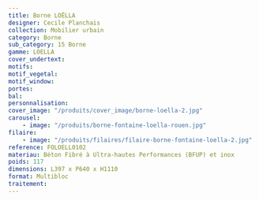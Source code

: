```yaml
---
title: Borne LOËLLA
designer: Cecile Planchais
collection: Mobilier urbain
category: Borne
sub_category: 15 Borne
gamme: LOELLA
cover_undertext:
motifs:
motif_vegetal:
motif_window:
portes:
bal:
personnalisation:
cover_image: "/produits/cover_image/borne-loella-2.jpg"
carousel:
    - image: "/produits/borne-fontaine-loella-rouen.jpg"
filaire:
    - image: "/produits/filaires/filaire-borne-fontaine-loella-2.jpg"
reference: FOLOELL0102
materiau: Béton Fibré à Ultra-hautes Performances (BFUP) et inox
poids: 117
dimensions: L397 x P640 x H1110
format: Multibloc
traitement:
---
```

